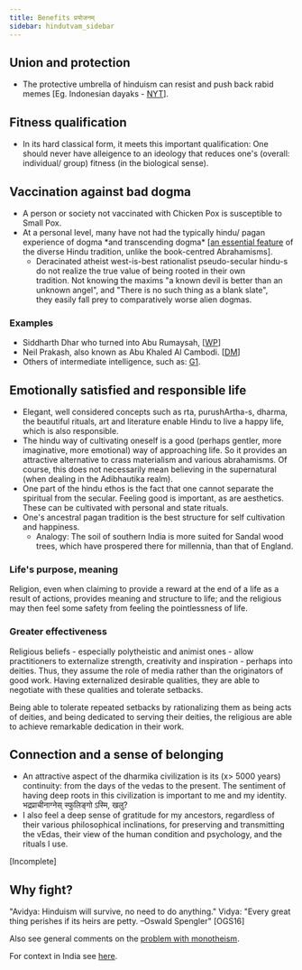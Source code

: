 ```yaml
---
title: Benefits प्रयोजनम्
sidebar: hindutvam_sidebar
---
```


## Union and protection
- The protective umbrella of hinduism can resist and push back rabid memes \[Eg. Indonesian dayaks - [NYT](http://www.nytimes.com/2011/09/26/world/asia/borneo-tribe-practices-its-own-kind-of-hinduism.html)\].

## Fitness qualification

- In its hard classical form, it meets this important qualification: One should never have alleigence to an ideology that reduces one's (overall: individual/ group) fitness (in the biological sense).

## Vaccination against bad dogma

- A person or society not vaccinated with Chicken Pox is susceptible to Small Pox.
- At a personal level, many have not had the typically hindu/ pagan experience of dogma \*and transcending dogma\* \[[an essential feature](../../bases/books/index/) of the diverse Hindu tradition, unlike the book-centred Abrahamisms\].
    - Deracinated atheist west-is-best rationalist pseudo-secular hindu-s do not realize the true value of being rooted in their own tradition. Not knowing the maxims "a known devil is better than an unknown angel", and "There is no such thing as a blank slate", they easily fall prey to comparatively worse alien dogmas. 

### Examples
- Siddharth Dhar who turned into Abu Rumaysah, \[[WP](http://www.washingtonpost.com/world/national-security/hoping-to-create-a-new-homeland-the-islamic-state-recruits-entire-families/2014/12/24/dbffceec-8917-11e4-8ff4-fb93129c9c8b_story.html)\]
- Neil Prakash, also known as Abu Khaled Al Cambodi. \[[DM](http://www.dailymail.co.uk/news/article-2969253/Australia-s-newest-ISIS-headhunter-targets-jihadis-social-media-Sydney-bouncer-Mohammad-Baryalei-s-death-Syria.html)\]
- Others of intermediate intelligence, such as: [G1](https://www.youtube.com/watch?v=Mpkdi55uWEw).

## Emotionally satisfied and responsible life

- Elegant, well considered concepts such as rta, purushArtha-s, dharma, the beautiful rituals, art and literature enable Hindu to live a happy life, which is also responsible. 
- The hindu way of cultivating oneself is a good (perhaps gentler, more imaginative, more emotional) way of approaching life. So it provides an attractive alternative to crass materialism and various abrahamisms. Of course, this does not necessarily mean believing in the supernatural (when dealing in the Adibhautika realm).
- One part of the hindu ethos is the fact that one cannot separate the spiritual from the secular. Feeling good is important, as are aesthetics. These can be cultivated with personal and state rituals.
- One's ancestral pagan tradition is the best structure for self cultivation and happiness.
    - Analogy: The soil of southern India is more suited for Sandal wood trees, which have prospered there for millennia, than that of England.

### Life's purpose, meaning
Religion, even when claiming to provide a reward at the end of a life as a result of actions, provides meaning and structure to life; and the religious may then feel some safety from feeling the pointlessness of life.

### Greater effectiveness
Religious beliefs - especially polytheistic and animist ones - allow practitioners to externalize strength, creativity and inspiration - perhaps into deities. Thus, they assume the role of media rather than the originators of good work. Having externalized desirable qualities, they are able to negotiate with these qualities and tolerate setbacks.

Being able to tolerate repeated setbacks by rationalizing them as being acts of deities, and being dedicated to serving their deities, the religious are able to achieve remarkable dedication in their work.

    

## Connection and a sense of belonging

- An attractive aspect of the dharmika civilization is its (x> 5000 years) continuity: from the days of the vedas to the present. The sentiment of having deep roots in this civilization is important to me and my identity. भद्रप्राचीनाग्नेस् स्फुलिङ्गो ऽस्मि, खलु?
- I also feel a deep sense of gratitude for my ancestors, regardless of their various philosophical inclinations, for preserving and transmitting the vEdas, their view of the human condition and psychology, and the rituals I use.

\[Incomplete\]

  

## Why fight?

"Avidya: Hinduism will survive, no need to do anything." 
 Vidya: "Every great thing perishes if its heirs are petty. –Oswald Spengler" \[OGS16\]

Also see general comments on the [problem with monotheism](../../rivals/abe-disease/problem/).

For context in India see [here](../../polity/sick-india/hindus/).